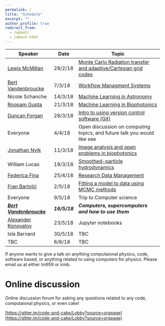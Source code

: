 ```yaml
---
permalink: /
title: "Schedule"
excerpt: ""
author_profile: true
redirect_from: 
  - /about/
  - /about.html
---
```



| Speaker   | Date       |               Topic                                               |
| --------  | ------     | ------------------------------------------------------------      |
| [Lewis McMillan](https://github.com/lewisfish)    | 28/2/18 | [Monte Carlo Radiation transfer and adaptive/Cartesian grid codes](/talks/2018-02-28-lewis-mcrt) |
| [Bert Vandenbroucke](https://github.com/bwvdnbro) | 7/3/18  | [Workflow Managment Systems](/talks/2018-03-07-bert-WMS) |
| Nicole Schanche       | 14/3/18    | [Machine Learning in Astronomy](/talks/2018-03-14-nicole-ML)
| [Roopam Gupta](https://opticalmanipulationgroup.wp.st-andrews.ac.uk/)          | 21/3/18    | [Machine Learning in Biophotonics](/talks/2018-03-21-roopam-ML) |
| [Duncan Forgan](https://github.com/dh4gan)       | 28/3/18    | [Intro to using version control software (Git)](/talks/2018-03-28-duncan-git) |
| Everyone       | 4/4/18     | Open discussion on computing topics, and future talk you would like see |
| [Jonathan Nylk](https://opticalmanipulationgroup.wp.st-andrews.ac.uk/)  | 11/3/18    | [Image analysis and open problems in biophotonics](/talks/2018-04-11-jonathan-Img)  |
| William Lucas  | 18/3/18    | [Smoothed-particle hydrodynamics](/talks/2018-04-18-will-SPH)  |
| [Federica Fina](https://www.st-andrews.ac.uk/staff/research/data/) | 25/4/18 | [Research Data Management](/talks/2018-04-25-Federica-DM) |
| [Fran Bartolić](https://github.com/fbartolic) | 2/5/18 | [Fitting a model to data using MCMC methods](/talks/2018-05-02-fran-mcmc) |
| Everyone | 9/5/18 | Trip to Computer science |
| [***Bert Vandenbroucke***](https://github.com/bwvdnbro)| ***16/5/18*** | ***Computers, supercomputers and how to use them*** |
| [Alexander Konovalov](https://alex-konovalov.github.io/year-archive/) | 23/5/18 | Jupyter notebooks |
| Isla Barnard | 30/5/18 | TBC |
| TBC  | 6/6/18  | TBC |

If anyone wants to give a talk on anything computaional physics, code, software based, or anything related to using computers for physics. Please email us at either lm959 or irmb.

# Online discussion
Online discussion forum for asking any questions related to any code, computaional physics, or even cake!

[https://gitter.im/code-and-cake/Lobby?source=orgpage](https://gitter.im/code-and-cake/Lobby?source=orgpage)